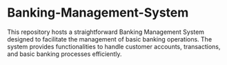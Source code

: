 # Banking-Management-System
This repository hosts a straightforward Banking Management System designed to facilitate the management of basic banking operations. The system provides functionalities to handle customer accounts, transactions, and basic banking processes efficiently.
